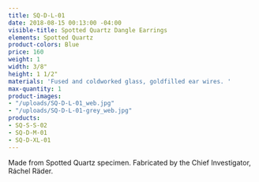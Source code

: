 ```yaml
---
title: SQ-D-L-01
date: 2018-08-15 00:13:00 -04:00
visible-title: Spotted Quartz Dangle Earrings
elements: Spotted Quartz
product-colors: Blue
price: 160
weight: 1
width: 3/8"
height: 1 1/2"
materials: 'Fused and coldworked glass, goldfilled ear wires. '
max-quantity: 1
product-images:
- "/uploads/SQ-D-L-01_web.jpg"
- "/uploads/SQ-D-L-01-grey_web.jpg"
products:
- SQ-S-S-02
- SQ-D-M-01
- SQ-D-XL-01
---
```


Made from Spotted Quartz specimen. Fabricated by the Chief Investigator, Ráchel Räder.